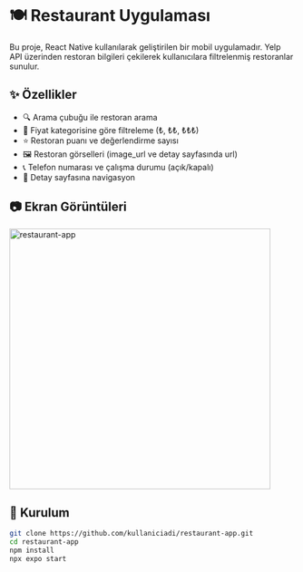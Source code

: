 # 🍽️ Restaurant Uygulaması

Bu proje, React Native kullanılarak geliştirilen bir mobil uygulamadır. Yelp API üzerinden restoran bilgileri çekilerek kullanıcılara filtrelenmiş restoranlar sunulur.

## ✨ Özellikler

- 🔍 Arama çubuğu ile restoran arama
- 💸 Fiyat kategorisine göre filtreleme (₺, ₺₺, ₺₺₺)
- ⭐ Restoran puanı ve değerlendirme sayısı
- 🖼️ Restoran görselleri (image_url ve detay sayfasında url)
- 📞 Telefon numarası ve çalışma durumu (açık/kapalı)
- 📍 Detay sayfasına navigasyon

## 📷 Ekran Görüntüleri

<img width="460" alt="restaurant-app" src="https://github.com/user-attachments/assets/e04fb08b-4ec7-40e7-b1ea-d98bfe0cdf5a" />


## 🔧 Kurulum

```bash
git clone https://github.com/kullaniciadi/restaurant-app.git
cd restaurant-app
npm install
npx expo start
